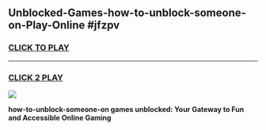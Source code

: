 
## Unblocked-Games-how-to-unblock-someone-on-Play-Online #jfzpv
<h3>
<a href="https://news.freeplayer.one?title=how-to-unblock-someone-on&ref=3">CLICK TO PLAY</a></h3>
<hr>

<h3>
<a href="https://news.freeplayer.one?title=how-to-unblock-someone-on&ref=3">CLICK 2 PLAY</a>
  
</h3>

<a href="https://news.freeplayer.one?title=how-to-unblock-someone-on&ref=3"><img src="https://clearcache.store/games.png"></a>


**how-to-unblock-someone-on games unblocked: Your Gateway to Fun and Accessible Online Gaming**
